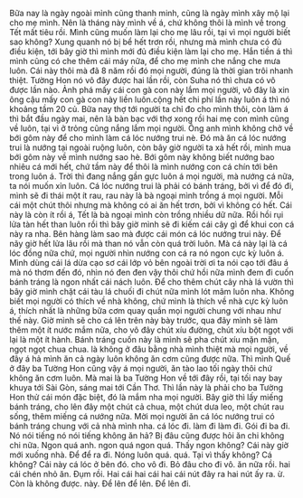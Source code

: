 Bữa nay là ngày ngoài mình cũng thanh minh, cũng là ngày mình xây mộ lại cho mẹ mình. Nên là tháng này mình về á, chứ không thôi là mình về trong Tết mất tiêu rồi. Mình cũng muốn làm lại cho mẹ lâu rồi, tại vì mọi người biết sao không? Xung quanh nó bị bể hết trơn rồi, nhưng mà mình chưa có đủ điều kiện, tới bây giờ thì mình mới đủ điều kiện làm lại cho mẹ. Hắn tiền á thì mình cũng có che thêm cái máy nữa, để cho mẹ mình che nắng che mưa luôn. Cái này thôi mà đã 8 năm rồi đó mọi người, đúng là thời gian trôi nhanh thiệt. Tường Hon nó vô đây được hai lần rồi, còn Suha nó thì chưa có vô được lần nào. Ảnh phá mấy cái con gà con này lắm mọi người, vô đây là xin ông cậu mấy con gà con này liền luôn.cộng hết chi phí lần này luôn á thì nó khoảng tầm 20 củ. Bữa nay thợ tới người ta chỉ đo cho mình thôi, còn làm á thì bắt đầu ngày mai, nên là bàn bạc với thợ xong rồi hai mẹ con mình cũng về luôn, tại vì ở trỏng cũng nắng lắm mọi người. Ông anh mình không chở về bới gôm này để cho mình làm cá lóc nướng trui nè. Đó mà ăn cá lóc nướng trui là nướng tại ngoài ruộng luôn, còn bây giờ người ta xả hết rồi, mình mua bới gôm này về mình nướng sao hè. Bới gôm này không biết nướng bao nhiêu cá mới hết, chứ tầm này để thôi là mình nướng con cá chín tới bên trong luôn á. Trời thì đang nắng gần gực luôn á mọi người, mà nướng cá nữa, ta nói muốn xỉn luôn. Cá lóc nướng trui là phải có bánh tráng, bởi vì để đó đi, mình sẽ đi thái một ít rau, rau này là bà ngoại mình trồng á mọi người. Mỗi cái một chút thôi nhưng mà không có ai ăn hết trơn, bởi vì không có hết. Cái này là còn ít rồi á, Tết là bà ngoại mình còn trồng nhiều dữ nữa. Rồi hồi rụi lửa tàn hết than luôn rồi thì bây giờ mình sẽ đi kiếm cái cây gì để khui con cá này ra nha. Bên hàng làm sao mà được cái món cá lóc nướng trui này. Để nãy giờ hết lửa lâu rồi mà than nó vẫn còn quá trời luôn. Mà cá này lại là cá lóc đồng nữa chứ, mọi người nhìn nướng con cá ra nó ngon cực kỳ luôn á. Mình dùng cái lá dừa cạo sơ cái lớp vỏ bên ngoài trời ơi ta nói cạo tới đâu á mà nó thơm đến đó, nhìn nó đen đen vậy thôi chứ hồi nữa mình đem đi cuốn bánh tráng là ngon nhất cái nách luôn. Để cho thêm chút cây nhà lá vườn thì bây giờ mình chặt cái tàu lá chuối đi chút nữa mình lót mâm luôn nha. Không biết mọi người có thích về nhà không, chứ mình là thích về nhà cực kỳ luôn á, thích nhất là những bữa cơm quay quần mọi người chung với nhau như thế này. Giờ mình sẽ cho cá lên trên này bày trước, qua đây mình sẽ làm thêm một ít nước mắm nữa, cho vô đây chút xíu đường, chút xíu bột ngọt với lại là một ít hành. Bánh tráng cuốn này là mình sẽ pha chút xíu mặn mặn, ngọt ngọt chua chua. là không ở đâu bằng nhà mình thiệt mà mọi người, về đây á hả mình ăn cả ngày luôn không ăn cơm cũng được nữa. Thì mình Quế ở đây ba Tường Hon cũng vậy á mọi người, ăn tào lao tối ngày thôi chứ không ăn cơm luôn. Mà mai là ba Tường Hon về tới đây rồi, tại tối nay bay khuya tới Sài Gòn, sáng mai tới Cần Thơ. Thì lần này là phải cho ba Tường Hon thử cái món đặc biệt, đó là mắm nha mọi người. Bây giờ thì lấy miếng bánh tráng, cho lên đây một chút cả chua, một chút dưa leo, một chút rau sống, thêm miếng cá nướng nữa. Mời mọi người ăn cá lóc nướng trui có bánh tráng chung với cả nhà mình nha. cá lóc đi. làm đi làm đi. Gói đi ba đi. Nó nói tiếng nó nói tiếng không ăn hả? Bị đâu cũng được hỏi ăn chi không chi nữa. Ngon quá anh. ngon quá ngon quá. Thấy ngon không? Cái này giờ mới xuống nhà. Để để ra đi. Nóng luôn quá. quá. Tại vì thấy không? Cá không? Cái này cá lóc ở bên đó. cho vô đi. Bỏ đâu cho đi vô. ăn nữa rồi. hai cái chén nhỏ ăn. Đụm rồi. Hai cái hai cái hai cái nút đây ra hai nút ấy ra. ừ. Còn là không được. này. Để lên để lên. Để lên đi.